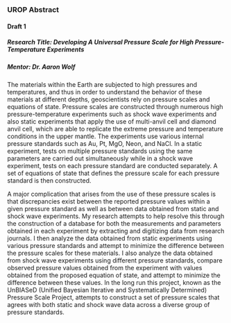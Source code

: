 ### UROP Abstract
#### Draft 1

##### Research Title: Developing A Universal Pressure Scale for High Pressure-Temperature   Experiments
##### Mentor: Dr. Aaron Wolf

The materials within the Earth are subjected to high pressures and temperatures, and thus in order to understand the behavior of these materials at different depths, geoscientists rely on pressure scales and equations of state.
Pressure scales are constructed through numerous high pressure-temperature experiments such as shock wave experiments and also static experiments that apply the use of multi-anvil cell and diamond anvil cell, which are able to replicate the extreme pressure and temperature conditions in the upper mantle. The experiments use various internal pressure standards such as Au, Pt, MgO, Neon, and NaCl. In a static experiment, tests on multiple pressure standards using the same parameters are carried out simultaneously while in a shock wave experiment, tests on each pressure standard are conducted separately. A set of equations of state that defines the pressure scale for each pressure standard is then constructed. 
	
A major complication that arises from the use of these pressure scales is that discrepancies exist between the reported pressure values within a given pressure standard as well as between data obtained from static and shock wave experiments.
My research attempts to help resolve this through the construction of a database for both the measurements and parameters obtained in each experiment by extracting and digitizing data from research journals.
I then analyze the data obtained from static experiments using various pressure standards and attempt to minimize the difference between the pressure scales for these materials.
I also analyze the data obtained from shock wave experiments using different pressure standards, compare observed pressure values obtained from the experiment with values obtained from the proposed equation of state, and attempt to minimize the difference between these values.
In the long run this project, known as the UnBIASeD (Unified Bayesian Iterative and Systematically Determined) Pressure Scale Project, attempts to construct a set of pressure scales that agrees with both static and shock wave data across a diverse group of pressure standards.

